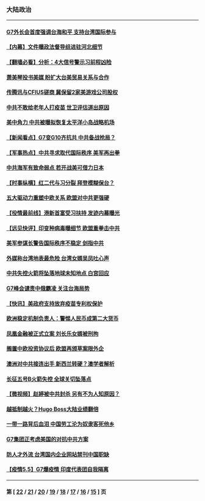 ### 大陆政治
---
#### [G7外长会首度强调台海和平 支持台湾国际参与](../../pages/ncid277/n12927639.md) 
#### [【内幕】文件曝政法督导组进驻河北细节](../../pages/ncid277/n12926515.md) 
#### [【翻墙必看】分析：4大信号警示习前程凶险](../../pages/ncid277/n12927799.md) 
#### [萧美琴投书美媒 盼扩大台美贸易关系与合作](../../pages/ncid277/n12927624.md) 
#### [传腾讯与CFIUS磋商 冀保留2家美游戏公司股权](../../pages/ncid277/n12927433.md) 
#### [中共不敢给老年人打疫苗 世卫评估道出原因](../../pages/ncid277/n12927242.md) 
#### [美中角力 中共被曝拟恢复太平洋小岛战略机场](../../pages/ncid277/n12926746.md) 
#### [【新闻看点】G7变G10齐抗共 中共备战抢局？](../../pages/ncid277/n12927149.md) 
#### [【军事热点】中共寻求取代国际秩序 美军再出拳](../../pages/ncid277/n12924453.md) 
#### [中共海军有致命弱点 若开战美可借力日本](../../pages/ncid277/n12926632.md) 
#### [【时事纵横】红二代与习分裂 拜登模糊保台？](../../pages/ncid277/n12927239.md) 
#### [五大驱动力重塑中欧关系 欧盟对中共更强硬](../../pages/ncid277/n12927025.md) 
#### [【役情最前线】港新首富受习扶持 发迹内幕曝光](../../pages/ncid277/n12926847.md) 
#### [【远见快评】印变种病毒曝细节 欧盟重拳击中共](../../pages/ncid277/n12927126.md) 
#### [美军参谋长警告国际秩序不稳定 剑指中共](../../pages/ncid277/n12927139.md) 
#### [外媒称台湾地表最危险 台湾女婿吴凤吐心声](../../pages/ncid277/n12926809.md) 
#### [中共失控火箭将坠落地球未知地点 白宫回应](../../pages/ncid277/n12926888.md) 
#### [G7峰会谴责中俄霸凌 关注台海局势](../../pages/ncid277/n12926969.md) 
#### [【快讯】美政府支持放弃疫苗专利权保护](../../pages/ncid277/n12926974.md) 
#### [欧洲稳定机制负责人：警惕人民币成第二大货币](../../pages/ncid277/n12926803.md) 
#### [凤凰金融被正式立案 刘长乐女婿被刑拘](../../pages/ncid277/n12926788.md) 
#### [搁置中欧投资协议后 欧盟再颁草案限外企](../../pages/ncid277/n12926767.md) 
#### [澳洲对中共接连出手 新西兰转硬？澳学者解析](../../pages/ncid277/n12926488.md) 
#### [长征五号B火箭失控 全球关切坠落点](../../pages/ncid277/n12926765.md) 
#### [【微视频】赵婷被中共封杀 另有不为人知原因？](../../pages/ncid277/n12926219.md) 
#### [越抵制越火？Hugo Boss大陆业绩翻倍](../../pages/ncid277/n12926580.md) 
#### [一带一路背后血泪 中国劳工沦为奴隶客死他乡](../../pages/ncid277/n12926332.md) 
#### [G7集团正考虑美国的对抗中共方案](../../pages/ncid277/n12926440.md) 
#### [防人才外流 台湾国内企业网站禁刊中国职缺](../../pages/ncid277/n12926375.md) 
#### [【疫情5.5】G7爆疫情 印度代表团自我隔离](../../pages/ncid277/n12925715.md) 

---
#### 第 [ [22](./22.md) / [21](./21.md) / [20](./20.md) / [19](./19.md) / [18](./18.md) / [17](./17.md) / [16](./16.md) / [15](./15.md) ] 页

